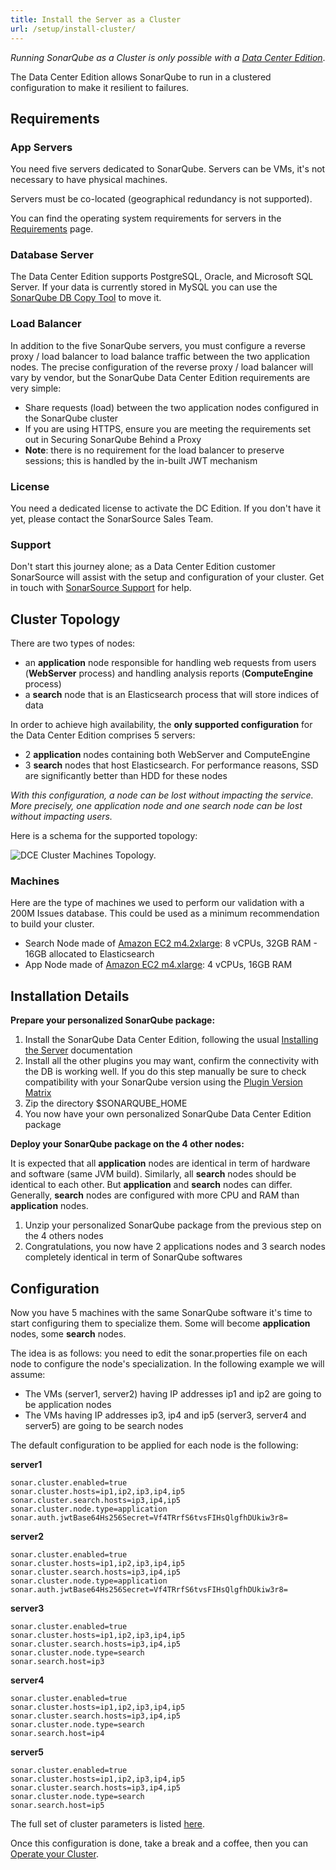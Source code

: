 ```yaml
---
title: Install the Server as a Cluster
url: /setup/install-cluster/
---
```


<!-- sonarqube -->

_Running SonarQube as a Cluster is only possible with a [Data Center Edition](https://www.sonarsource.com/plans-and-pricing/data-center/)_.

The Data Center Edition allows SonarQube to run in a clustered configuration to make it resilient to failures.

## Requirements

### App Servers

You need five servers dedicated to SonarQube. Servers can be VMs, it's not necessary to have physical machines.

Servers must be co-located (geographical redundancy is not supported).

You can find the operating system requirements for servers in the [Requirements](/requirements/requirements/) page.


### Database Server

The Data Center Edition supports PostgreSQL, Oracle, and Microsoft SQL Server. If your data is currently stored in MySQL you can use the [SonarQube DB Copy Tool](/instance-administration/db-copy/) to move it.

### Load Balancer
In addition to the five SonarQube servers, you must configure a reverse proxy / load balancer to load balance traffic between the two application nodes. The precise configuration of the reverse proxy / load balancer will vary by vendor, but the SonarQube Data Center Edition requirements are very simple:

- Share requests (load) between the two application nodes configured in the SonarQube cluster
- If you are using HTTPS, ensure you are meeting the requirements set out in Securing SonarQube Behind a Proxy
- **Note**: there is no requirement for the load balancer to preserve sessions; this is handled by the in-built JWT mechanism

### License
You need a dedicated license to activate the DC Edition. If you don't have it yet, please contact the SonarSource Sales Team.

### Support
Don't start this journey alone; as a Data Center Edition customer SonarSource will assist with the setup and configuration of your cluster. Get in touch with [SonarSource Support](https://support.sonarsource.com/) for help.

## Cluster Topology
There are two types of nodes:

- an **application** node responsible for handling web requests from users (**WebServer** process) and handling analysis reports (**ComputeEngine** process)
- a **search** node that is an Elasticsearch process that will store indices of data

In order to achieve high availability, the **only supported configuration** for the Data Center Edition comprises 5 servers:

- 2 **application** nodes containing both WebServer and ComputeEngine
- 3 **search** nodes that host Elasticsearch. For performance reasons, SSD are significantly better than HDD for these nodes

_With this configuration, a node can be lost without impacting the service. More precisely, one application node and one search node can be lost without impacting users._

Here is a schema for the supported topology:

![DCE Cluster Machines Topology.](/images/cluster-dce.png)

### Machines

Here are the type of machines we used to perform our validation with a 200M Issues database. This could be used as a minimum recommendation to build your cluster.

- Search Node made of [Amazon EC2 m4.2xlarge](https://aws.amazon.com/ec2/instance-types/): 8 vCPUs, 32GB RAM - 16GB allocated to Elasticsearch
- App Node made of [Amazon EC2 m4.xlarge](https://aws.amazon.com/ec2/instance-types/): 4 vCPUs, 16GB RAM

## Installation Details

**Prepare your personalized SonarQube package:**

1. Install the SonarQube Data Center Edition, following the usual [Installing the Server](/setup/install-server/) documentation
2. Install all the other plugins you may want, confirm the connectivity with the DB is working well. If you do this step manually be sure to check compatibility with your SonarQube version using the [Plugin Version Matrix](https://docs.sonarqube.org/display/PLUG/Plugin+Version+Matrix)
3. Zip the directory $SONARQUBE_HOME
4. You now have your own personalized SonarQube Data Center Edition package

**Deploy your SonarQube package on the 4 other nodes:**

It is expected that all **application** nodes are identical in term of hardware and software (same JVM build). Similarly, all **search** nodes should be identical to each other. But **application** and **search** nodes can differ. Generally, **search** nodes are configured with more CPU and RAM than **application** nodes.

1. Unzip your personalized SonarQube package from the previous step on the 4 others nodes
2. Congratulations, you now have 2 applications nodes and 3 search nodes completely identical in term of SonarQube softwares


## Configuration

Now you have 5 machines with the same SonarQube software it's time to start configuring them to specialize them. Some will become **application** nodes, some **search** nodes.

The idea is as follows: you need to edit the sonar.properties file on each node to configure the node's specialization. In the following example we will assume:

- The VMs (server1, server2) having IP addresses ip1 and ip2 are going to be application nodes
- The VMs having IP addresses ip3, ip4 and ip5 (server3, server4 and server5) are going to be search nodes

The default configuration to be applied for each node is the following:

**server1**
```
sonar.cluster.enabled=true
sonar.cluster.hosts=ip1,ip2,ip3,ip4,ip5
sonar.cluster.search.hosts=ip3,ip4,ip5
sonar.cluster.node.type=application
sonar.auth.jwtBase64Hs256Secret=Vf4TRrfS6tvsFIHsQlgfhDUkiw3r8=
```

**server2**
```
sonar.cluster.enabled=true
sonar.cluster.hosts=ip1,ip2,ip3,ip4,ip5
sonar.cluster.search.hosts=ip3,ip4,ip5
sonar.cluster.node.type=application
sonar.auth.jwtBase64Hs256Secret=Vf4TRrfS6tvsFIHsQlgfhDUkiw3r8=
```

**server3**
```
sonar.cluster.enabled=true
sonar.cluster.hosts=ip1,ip2,ip3,ip4,ip5
sonar.cluster.search.hosts=ip3,ip4,ip5
sonar.cluster.node.type=search
sonar.search.host=ip3
```

**server4**
```
sonar.cluster.enabled=true
sonar.cluster.hosts=ip1,ip2,ip3,ip4,ip5
sonar.cluster.search.hosts=ip3,ip4,ip5
sonar.cluster.node.type=search
sonar.search.host=ip4
```

**server5**
```
sonar.cluster.enabled=true
sonar.cluster.hosts=ip1,ip2,ip3,ip4,ip5
sonar.cluster.search.hosts=ip3,ip4,ip5
sonar.cluster.node.type=search
sonar.search.host=ip5
```

The full set of cluster parameters is listed [here](/setup/operate-cluster/).

Once this configuration is done, take a break and a coffee, then you can [Operate your Cluster](/setup/operate-cluster/).

<!-- /sonarqube -->
